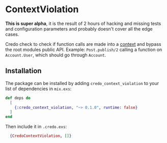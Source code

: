 # ContextViolation

**This is super alpha**, it is the result of 2 hours of hacking and missing tests and configuration parameters and probably doesn't cover all the edge cases.

Credo check to check if function calls are made into a [context](https://hexdocs.pm/phoenix/contexts.html) and bypass the root modules public API.
Example: `Post.publish/2` calling a function on `Account.User`, which should go through `Account`.

## Installation

The package can be installed
by adding `credo_context_violation` to your list of dependencies in `mix.exs`:

```elixir
def deps do
  [
    {:credo_context_violation, "~> 0.1.0", runtime: false}
  ]
end
```

Then include it in `.credo.exs`:

```elixir
  {CredoContextViolation, []}
```

